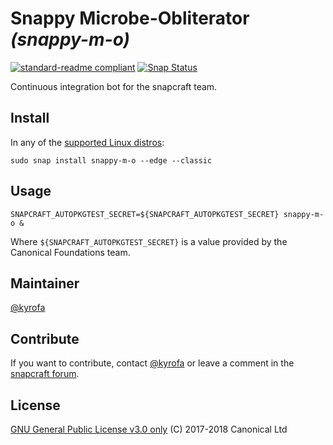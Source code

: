 # Snappy Microbe-Obliterator _(snappy-m-o)_

[![standard-readme compliant](https://img.shields.io/badge/readme%20style-standard-brightgreen.svg?style=flat)](https://github.com/RichardLitt/standard-readme)
[![Snap Status](https://build.snapcraft.io/badge/elopio/snappy-m-o.svg)](https://build.snapcraft.io/user/elopio/snappy-m-o)

Continuous integration bot for the snapcraft team.

## Install

In any of the [supported Linux distros](https://snapcraft.io/docs/core/install):

```
sudo snap install snappy-m-o --edge --classic
```

## Usage

```
SNAPCRAFT_AUTOPKGTEST_SECRET=${SNAPCRAFT_AUTOPKGTEST_SECRET} snappy-m-o &
```

Where `${SNAPCRAFT_AUTOPKGTEST_SECRET}` is a value provided by the Canonical Foundations team.

## Maintainer

[@kyrofa](https://github.com/kyrofa/)

## Contribute

If you want to contribute, contact [@kyrofa](https://github.com/kyrofa/) or
leave a comment in the [snapcraft forum](https://forum.snapcraft.io/).

## License

[GNU General Public License v3.0 only](LICENSE) (C) 2017-2018 Canonical Ltd
